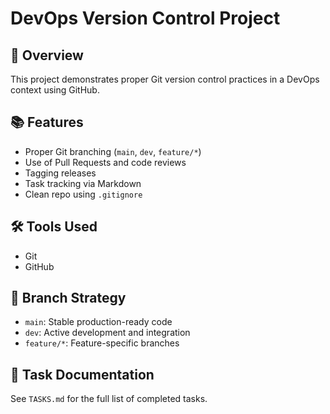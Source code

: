 # DevOps Version Control Project

## 🚀 Overview
This project demonstrates proper Git version control practices in a DevOps context using GitHub.

## 📚 Features
- Proper Git branching (`main`, `dev`, `feature/*`)
- Use of Pull Requests and code reviews
- Tagging releases
- Task tracking via Markdown
- Clean repo using `.gitignore`

## 🛠 Tools Used
- Git
- GitHub

## 🔧 Branch Strategy
- `main`: Stable production-ready code
- `dev`: Active development and integration
- `feature/*`: Feature-specific branches

## 📄 Task Documentation
See `TASKS.md` for the full list of completed tasks.
